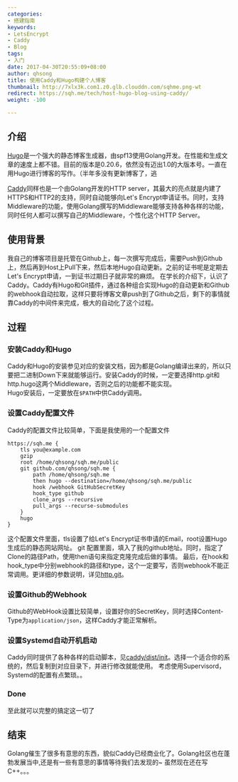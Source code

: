 ```yaml
---
categories:
- 搭建指南
keywords:
- LetsEncrypt
- Caddy
- Blog
tags:
- 入门
date: 2017-04-30T20:55:09+08:00 
author: qhsong
title: 使用Caddy和Hugo构建个人博客
thumbnail: http://7xlx3k.com1.z0.glb.clouddn.com/sqhme.png-wt
redirect: https://sqh.me/tech/host-hugo-blog-using-caddy/
weight: -100

---
```


## 介绍

[Hugo](http://gohugo.io/)是一个强大的静态博客生成器，由spf13使用Golang开发。在性能和生成文章的速度上都不错。目前的版本是0.20.6，依然没有迈出1.0的大版本号。一直在用Hugo进行博客的写作。（半年多没有更新博客了，逃

[Caddy](https://caddyserver.com/)同样也是一个由Golang开发的HTTP server，其最大的亮点就是内建了HTTPS和HTTP2的支持，同时自动能够向Let's Encrypt申请证书。同时，支持Middleware的功能，使用Golang撰写的Middleware能够支持各种各样的功能，同时任何人都可以撰写自己的Middleware，个性化这个HTTP Server。  <!--more-->


## 使用背景
我自己的博客项目是托管在Github上，每一次撰写完成后，需要Push到Github上，然后再到Host上Pull下来，然后本地Hugo自动更新。之前的证书呢是定期去Let's Encrypt申请，一到证书过期日子就非常的麻烦。
在学长的介绍下，认识了Caddy。Caddy有Hugo和Git插件，通过各种组合实现Hugo的自动更新和Github的webhook自动拉取，这样只要将博客文章push到了Github之后，剩下的事情就靠Caddy的中间件来完成，极大的自动化了这个过程。

## 过程

### 安装Caddy和Hugo
Caddy和Hugo的安装参见对应的安装文档，因为都是Golang编译出来的，所以只要把二进制Down下来就能够运行。安装Caddy的时候，一定要选择http.git和http.hugo这两个Middleware，否则之后的功能都不能实现。  
Hugo安装后，一定要放在`$PATH`中供Caddy调用。

### 设置Caddy配置文件
Caddy的配置文件比较简单，下面是我使用的一个配置文件
```
https://sqh.me {
    tls you@example.com
    gzip
    root /home/qhsong/sqh.me/public
    git github.com/qhsong/sqh.me {
        path /home/qhsong/sqh.me
        then hugo --destination=/home/qhsong/sqh.me/public
        hook /webhook GitHubSecretKey
        hook_type github
        clone_args --recursive
        pull_args --recurse-submodules
    }
    hugo
}
```
这个配置文件里面，tls设置了给Let's Encrypt证书申请的Email，root设置Hugo生成后的静态网站网址。
git 配置里面，填入了我的github地址。同时，指定了Clone的路径Path，使用then语句来指定克隆完成后做的事情。 
最后，在hook和hook_type中分别webhook的路径和type，这个一定要写，否则webhook不能正常调用。更详细的参数说明，详见[http.git](https://caddyserver.com/docs/http.git)。

### 设置Github的Webhook
Github的WebHook设置比较简单，设置好你的SecretKey，同时选择Content-Type为`application/json`，这样Caddy才能正常解析。

### 设置Systemd自动开机启动
Caddy同时提供了各种各样的启动脚本，见[caddy/dist/init](https://github.com/mholt/caddy/tree/master/dist/init)。选择一个适合你的系统的，然后复制到对应目录下，并进行修改就能使用。
考虑使用Supervisord，Systemd的配置有点繁琐。。

### Done
至此就可以完整的搞定这一切了


## 结束
Golang催生了很多有意思的东西，貌似Caddy已经商业化了。Golang社区也在蓬勃发展当中,还是有一些有意思的事情等待我们去发现的~ 虽然现在还在写C++。。。
